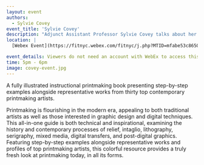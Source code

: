 ```yaml
---
layout: event
authors:
  - Sylvie Covey
event_title: 'Sylvie Covey'
description: "Adjunct Assistant Professor Sylvie Covey talks about her book, Modern Printmaking: A Guide to Traditional and Digital Techniques"
location: |
  [Webex Event](https://fitnyc.webex.com/fitnyc/j.php?MTID=mfabe53c86504977dc7da161480857eee)

event_details: Viewers do not need an account with WebEx to access this event. After clicking the link, the event can be viewed either through your web browser or by downloading the WebEx desktop application. If this is your first time using WebEx, please plan on joining the event several minutes before the starting time to troubleshoot any issues.
time: 5pm - 6pm
image: covey-event.jpg
---
```

A fully illustrated instructional printmaking book presenting step-by-step examples alongside representative works from thirty top contemporary printmaking artists.

Printmaking is flourishing in the modern era, appealing to both traditional artists as well as those interested in graphic design and digital techniques. This all-in-one guide is both technical and inspirational, examining the history and contemporary processes of relief, intaglio, lithography, serigraphy, mixed media, digital transfers, and post-digital graphics. Featuring step-by-step examples alongside representative works and profiles of top printmaking artists, this colorful resource provides a truly fresh look at printmaking today, in all its forms.
